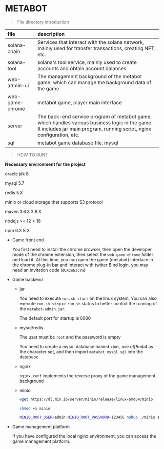 # METABOT

> File directory introduction

| file | description |
|:---|:---|
| solana-chain | Services that interact with the solana network, mainly used for transfer transactions, creating NFT, etc. |
| solana-tool | solana's tool service, mainly used to create accounts and obtain account balances |
| web-admin-ui | The management background of the metabot game, which can manage the background data of the game |
| web-game-chrome | metabot game, player main interface |
| server | The back-end service program of metabot game, which handles various business logic in the game. It includes jar main program, running script, nginx configuration, etc. |
| sql | metabot game database file, mysql |

> HOW TO RUN?

**Necessary environment for the project**

oracle jdk 8

mysql 5.7

redis 5.X

minio or cloud storage that supports S3 protocol

maven 3.6.3 3.8.X

nodejs >= 12 < 18

npm 6.X 8.X

- Game front end

  You first need to install the chrome browser, then open the developer mode of the chrome extension, then select the `web-game-chrome` folder and load it. At this time, you can open the game (metabot) interface in the chrome plug-in bar and interact with twitter Bind login, you may need an invitation code (`dUXznNJcVa`)

- Game backend

   - jar

     You need to execute `run.sh start` on the linux system,
     You can also execute `run.sh stop` or `run.sh` status to better control the running of the `metabot-admin.jar`.

     The default port for startup is 8080

   - mysql/redis
     
     The user must be `root` and the password is empty

     You need to create a mysql database named `xbot`, use *utf8mb4* as the character set, and then import `metabot_mysql.sql` into the database

   - nginx

     `nginx.conf` implements the reverse proxy of the game management background

   - minio

     ```bash
     wget https://dl.min.io/server/minio/release/linux-amd64/minio
   
     chmod +x minio
   
     MINIO_ROOT_USER=admin MINIO_ROOT_PASSWORD=123456 nohup ./minio server --config-dir ./config --console-address ":9001" /mnt/data > ./logs/minio.log 2>&1 &#
     ```

- Game management platform

  If you have configured the local nginx environment, you can access the game management platform.
